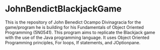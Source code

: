 # JohnBendictBlackjackGame
This is the repository of John Benedict Ocampo Divinagracia for the game/program he is building for his Fundamentals of Object Oriented Programming (5N0541). This program aims to replicate the Blackjack game with the use of the Java programming language. It uses Object Oriented Programming principles, For loops, If statements, and JOptionpane.

